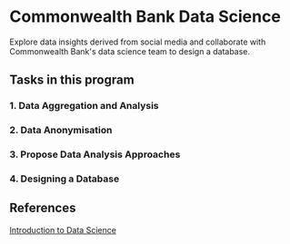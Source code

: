 # Commonwealth Bank Data Science

Explore data insights derived from social media and collaborate with Commonwealth Bank's data science team to design a database.

## Tasks in this program

### 1. Data Aggregation and Analysis
### 2. Data Anonymisation
### 3. Propose Data Analysis Approaches
### 4. Designing a Database

## References
[Introduction to Data Science](https://www.theforage.com/simulations/commonwealth-bank/intro-data-science-sd7t)
